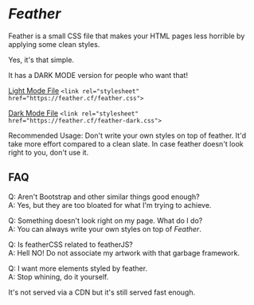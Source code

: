 # _Feather_
Feather is a small CSS file that makes your HTML pages less horrible by applying some clean styles.

Yes, it's that simple.

It has a DARK MODE version for people who want that!

[Light Mode File](https://feather.cf/feather.css "Feather-Light")
```<link rel="stylesheet" href="https://feather.cf/feather.css">```

[Dark Mode File](https://feather.cf/feather-dark.css "Feather-Dark")
```<link rel="stylesheet" href="https://feather.cf/feather-dark.css">```

Recommended Usage: Don't write your own styles on top of feather. It'd take more effort compared to a clean slate. In case feather doesn't look right to you, don't use it.

FAQ
------------

Q: Aren't Bootstrap and other similar things good enough? <br>
A: Yes, but they are too bloated for what I'm trying to achieve.

Q: Something doesn't look right on my page. What do I do? <br>
A: You can always write your own styles on top of _Feather_.

Q: Is featherCSS related to featherJS? <br>
A: Hell NO! Do not associate my artwork with that garbage framework.

Q: I want more elements styled by feather. <br>
A: Stop whining, do it yourself.

It's not served via a CDN but it's still served fast enough.
